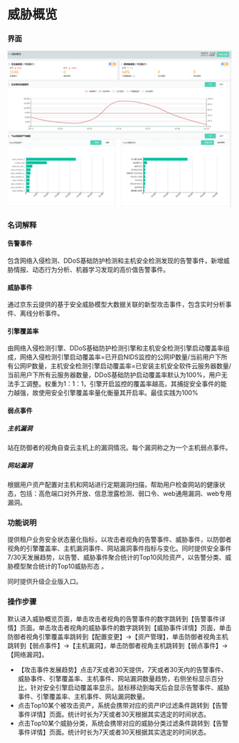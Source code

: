 # 威胁概览

### 界面

  ![](../../../../image/Situational-Awareness/to-2.png)

### 名词解释

#### 告警事件
包含网络入侵检测、DDoS基础防护检测和主机安全检测发现的告警事件，新增威胁情报、动态行为分析、机器学习发现的高价值告警事件。

#### 威胁事件
通过京东云提供的基于安全威胁模型大数据关联的新型攻击事件，包含实时分析事件、离线分析事件。

#### 引擎覆盖率
由网络入侵检测引擎、DDoS基础防护检测引擎和主机安全检测引擎启动覆盖率组成，网络入侵检测引擎启动覆盖率=已开启NIDS监控的公网IP数量/当前用户下所有公网IP数量，主机安全检测引擎启动覆盖率=已安装主机安全软件云服务器数量/当前用户下所有云服务器数量，DDoS基础防护启动覆盖率默认为100%，用户无法手工调整。权重为1：1：1，引擎开启监控的覆盖率越高，其捕捉安全事件的能力越强，故使用安全引擎覆盖率量化衡量其开启率。最佳实践为100%

#### 弱点事件
##### 主机漏洞
站在防御者的视角自查云主机上的漏洞情况。每个漏洞称之为一个主机弱点事件。
##### 网站漏洞
根据用户资产配置对主机和网站进行定期漏洞扫描，帮助用户检查网站的健康状态，包括：高危端口对外开放、信息泄露检测、弱口令、web通用漏洞、web专用漏洞。

### 功能说明
提供租户业务安全状态量化指标，以攻击者视角的告警事件、威胁事件，以防御者视角的引擎覆盖率、主机漏洞事件、网站漏洞事件指标与变化。同时提供安全事件7/30天发展趋势，以告警、威胁事件聚合统计的Top10风险资产，以告警分类、威胁模型聚合统计的Top10威胁形态 。

同时提供升级企业版入口。

### 操作步骤
默认进入威胁概览页面，单击攻击者视角的告警事件的数字跳转到【告警事件详情】页面。单击攻击者视角的威胁事件的数字跳转到【威胁事件详情】页面，单击防御者视角引擎覆盖率跳转到【配置变更】->【资产管理】，单击防御者视角主机跳转到【弱点事件】->【主机漏洞】，单击防御者视角主机跳转到【弱点事件】->【网络漏洞】。
  - 【攻击事件发展趋势】点击7天或者30天提供，7天或者30天内的告警事件、威胁事件、引擎覆盖率、主机事件、网站漏洞数量趋势，右侧坐标显示百分比，针对安全引擎启动覆盖率显示。鼠标移动到每天后会显示告警事件、威胁事件、引擎覆盖率、主机事件、网站漏洞数量。 
  - 点击Top10某个被攻击资产，系统会携带对应的资产IP过滤条件跳转到【告警事件详情】页面。统计时长为7天或者30天根据其实选定的时间状态。 
  - 点击Top10某个威胁分类，系统会携带对应的威胁分类过滤条件跳转到【告警事件详情】页面。统计时长为7天或者30天根据其实选定的时间状态。 
